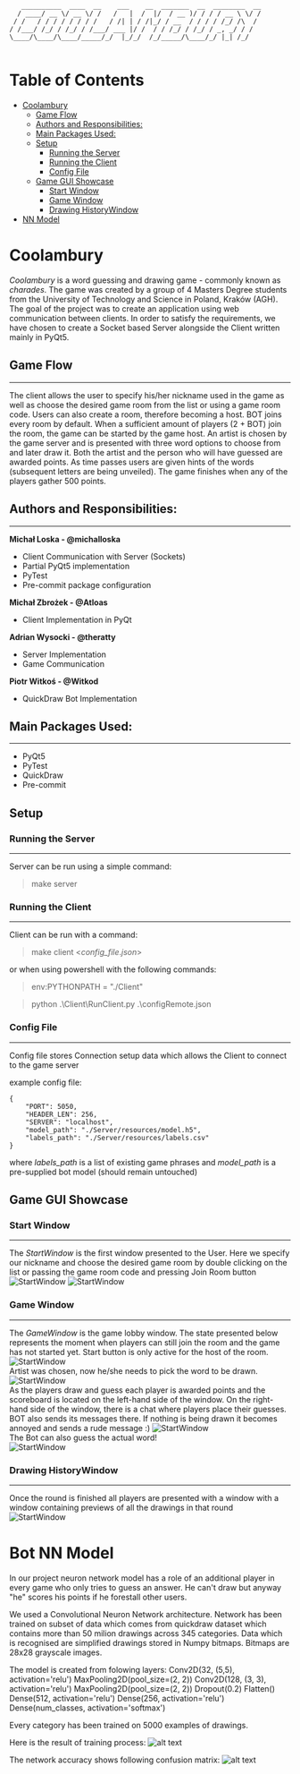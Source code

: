 ```
   __________  ____  __    ___    __  _______  __  ________  __
  / ____/ __ \/ __ \/ /   /   |  /  |/  / __ )/ / / / __ \ \/ /
 / /   / / / / / / / /   / /| | / /|_/ / __  / / / / /_/ /\  / 
/ /___/ /_/ / /_/ / /___/ ___ |/ /  / / /_/ / /_/ / _, _/ / /  
\____/\____/\____/_____/_/  |_/_/  /_/_____/\____/_/ |_| /_/   
                                                               
```

# Table of Contents

- [Coolambury](#coolambury)
  * [Game Flow](#game-flow)
  * [Authors and Responsibilities:](#authors-and-responsibilities-)
  * [Main Packages Used:](#main-packages-used-)
  * [Setup](#setup)
    + [Running the Server](#running-the-server)
    + [Running the Client](#running-the-client)
    + [Config File](#config-file)
  * [Game GUI Showcase](#game-gui-showcase)
    + [Start Window](#start-window)
    + [Game Window](#game-window)
    + [Drawing HistoryWindow](#drawing-historywindow)
- [NN Model](#nn-model)

# Coolambury

*Coolambury* is a word guessing and drawing game - commonly known as *charades*. The game was created by a group of 4 Masters Degree students from the University of Technology and Science in Poland, Kraków (AGH). The goal of the project was to create an application using web communication between clients. In order to satisfy the requirements, we have chosen to create a Socket based Server alongside the Client written mainly in PyQt5.

## Game Flow
___
The client allows the user to specify his/her nickname used in the game as well as choose the desired game room from the list or using a game room code. Users can also create a room, therefore becoming a host. BOT joins every room by default. When a sufficient amount of players (2 + BOT) join the room, the game can be started by the game host. An artist is chosen by the game server and is presented with three word options to choose from and later draw it. Both the artist and the person who will have guessed are awarded points. As time passes users are given hints of the words (subsequent letters are being unveiled). The game finishes when any of the players gather 500 points.
## Authors and Responsibilities:
___

**Michał Loska - @michalloska**
  - Client Communication with Server (Sockets)
  - Partial PyQt5 implementation
  - PyTest
  - Pre-commit package configuration

**Michał Zbrożek - @Atloas**
  - Client Implementation in PyQt

**Adrian Wysocki - @theratty**
  - Server Implementation
  - Game Communication

**Piotr Witkoś - @Witkod**
  - QuickDraw Bot Implementation

## Main Packages Used:
___
- PyQt5
- PyTest
- QuickDraw
- Pre-commit

## Setup

### Running the Server
___
Server can be run using a simple command:

> make server

### Running the Client
___
Client can be run with a command:

> make client <_config_file_._json_>

or when using powershell with the following commands:

> env:PYTHONPATH = "./Client"

> python .\Client\RunClient.py .\configRemote.json
### Config File
___

Config file stores Connection setup data which allows the Client to connect to the game server

example config file:
```
{
    "PORT": 5050,
    "HEADER_LEN": 256,
    "SERVER": "localhost",
    "model_path": "./Server/resources/model.h5",
    "labels_path": "./Server/resources/labels.csv"
}
```
where *labels_path* is a list of existing game phrases and *model_path* is a pre-supplied bot model (should remain untouched)

## Game GUI Showcase

### Start Window
___
The *StartWindow* is the first window presented to the User. Here we specify our nickname and choose the desired game room by double clicking on the list or passing the game room code and pressing Join Room button <br>
![StartWindow](.readme_img/StartWindow_NicknameNotValid.png)
![StartWindow](.readme_img/StartWindow.png)
### Game Window
___

The *GameWindow* is the game lobby window. The state presented below represents the moment when players can still join the room and the game has not started yet. Start button is only active for the host of the room. <br>
![StartWindow](.readme_img/GameWindow_NotStarted.png)<br>
Artist was chosen, now he/she needs to pick the word to be drawn.
![StartWindow](.readme_img/GameWindow_WordSelection.png)<br>
As the players draw and guess each player is awarded points and the scoreboard is located on the left-hand side of the window. On the right-hand side of the window, there is a chat where players place their guesses. BOT also sends its messages there. If nothing is being drawn it becomes annoyed and sends a rude message :)
![StartWindow](.readme_img/GameWindow_candle.png)<br>
The Bot can also guess the actual word! <br>
![StartWindow](.readme_img/GameWindow_BotGuessed.png)<br>

### Drawing HistoryWindow
___
Once the round is finished all players are presented with a window with a window containing previews of all the drawings in that round <br>
![StartWindow](.readme_img/DrawingHistoryWindow.png)<br>

# Bot NN Model

In our project neuron network model has a role of an additional player in every game who only tries to guess an answer. He can't draw but anyway "he" scores his points if he forestall other users.

We used a Convolutional Neuron Network architecture.
Network has been trained on subset of data which comes from quickdraw dataset which contains more than 50 milion drawings across 345 categories.
Data which is recognised are simplified drawings stored in Numpy bitmaps. Bitmaps are 28x28 grayscale images.

The model is created from folowing layers:
Conv2D(32, (5,5), activation='relu')
MaxPooling2D(pool_size=(2, 2))
Conv2D(128, (3, 3), activation='relu')
MaxPooling2D(pool_size=(2, 2))
Dropout(0.2)
Flatten()
Dense(512, activation='relu')
Dense(256, activation='relu')
Dense(num_classes, activation='softmax')

Every category has been trained on 5000 examples of drawings.

Here is the result of training process:
![alt text](https://github.com/jtheiner/SketchRecognition/blob/master/SketchRecognition/recognition/models/345/5000/training_process.png?raw=true)

The network accuracy shows following confusion matrix:
![alt text](https://github.com/jtheiner/SketchRecognition/raw/master/SketchRecognition/recognition/models/20/10000/confusion_matrix.png)
